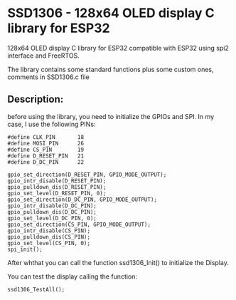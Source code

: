 # SSD1306 - 128x64 OLED display C library for ESP32

128x64 OLED display C library for ESP32 compatible with ESP32 using spi2 interface and FreeRTOS.

The library contains some standard functions plus some custom ones, comments in SSD1306.c file

## Description:

before using the library, you need to initialize the GPIOs and SPI. In my case, I use the following PINs: 

    #define CLK_PIN       18
    #define MOSI_PIN      26
    #define CS_PIN        19
    #define D_RESET_PIN   21
    #define D_DC_PIN	  22

    gpio_set_direction(D_RESET_PIN, GPIO_MODE_OUTPUT);
    gpio_intr_disable(D_RESET_PIN);
    gpio_pulldown_dis(D_RESET_PIN);
    gpio_set_level(D_RESET_PIN, 0);
    gpio_set_direction(D_DC_PIN, GPIO_MODE_OUTPUT);
    gpio_intr_disable(D_DC_PIN);
    gpio_pulldown_dis(D_DC_PIN);
    gpio_set_level(D_DC_PIN, 0);
    gpio_set_direction(CS_PIN, GPIO_MODE_OUTPUT);
    gpio_intr_disable(CS_PIN);
    gpio_pulldown_dis(CS_PIN);
    gpio_set_level(CS_PIN, 0);
    spi_init();

After whthat you can call the function ssd1306_Init() to initialize the Display.

You can test the display calling the function:

    ssd1306_TestAll();
